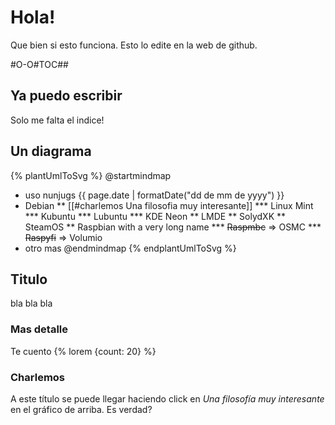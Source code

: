 
# Hola!

Que bien si esto funciona. Esto lo edite en la web de github.

#O-O#TOC##

## Ya puedo escribir

Solo me falta el indice!

## Un diagrama

{% plantUmlToSvg %}
@startmindmap
* uso nunjugs {{ page.date | formatDate("dd de mm de yyyy") }}
* Debian
** [[#charlemos Una filosofia muy interesante]]
*** Linux Mint
*** Kubuntu
*** Lubuntu
*** KDE Neon
** LMDE
** SolydXK
** SteamOS
** Raspbian with a very long name
*** <s>Raspmbc</s> => OSMC
*** <s>Raspyfi</s> => Volumio
* otro mas
@endmindmap
{% endplantUmlToSvg %}

## Titulo

bla bla bla

### Mas detalle

Te cuento {% lorem {count: 20} %}

### Charlemos

A este título se puede llegar haciendo click en _Una filosofía muy interesante_ en el gráfico de arriba. Es verdad?

